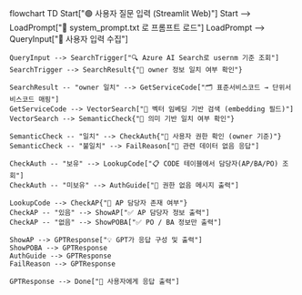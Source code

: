 flowchart TD
    Start["🟢 사용자 질문 입력 (Streamlit Web)"]
    Start --> LoadPrompt["📄 system_prompt.txt 로 프롬프트 로드"]
    LoadPrompt --> QueryInput["💬 사용자 입력 수집"]

    QueryInput --> SearchTrigger["🔍 Azure AI Search로 usernm 기준 조회"]
    SearchTrigger --> SearchResult{"🔎 owner 정보 일치 여부 확인"}
    
    SearchResult -- "owner 일치" --> GetServiceCode["🗂️ 표준서비스코드 → 단위서비스코드 매핑"]
    GetServiceCode --> VectorSearch["📡 벡터 임베딩 기반 검색 (embedding 필드)"]
    VectorSearch --> SemanticCheck{"🧠 의미 기반 일치 여부 확인"}

    SemanticCheck -- "일치" --> CheckAuth{"🔐 사용자 권한 확인 (owner 기준)"}
    SemanticCheck -- "불일치" --> FailReason["🚫 관련 데이터 없음 응답"]

    CheckAuth -- "보유" --> LookupCode["📋 CODE 테이블에서 담당자(AP/BA/PO) 조회"]
    CheckAuth -- "미보유" --> AuthGuide["🛂 권한 없음 메시지 출력"]

    LookupCode --> CheckAP{"📌 AP 담당자 존재 여부"}
    CheckAP -- "있음" --> ShowAP["✅ AP 담당자 정보 출력"]
    CheckAP -- "없음" --> ShowPOBA["✅ PO / BA 정보만 출력"]

    ShowAP --> GPTResponse["💡 GPT가 응답 구성 및 출력"]
    ShowPOBA --> GPTResponse
    AuthGuide --> GPTResponse
    FailReason --> GPTResponse

    GPTResponse --> Done["🏁 사용자에게 응답 출력"]
